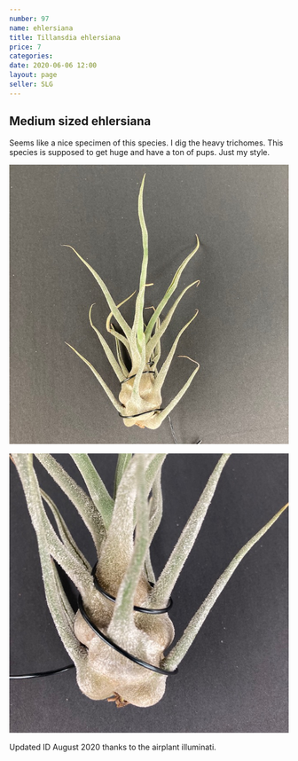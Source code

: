 ```yaml
---
number: 97
name: ehlersiana
title: Tillansdia ehlersiana
price: 7
categories:
date: 2020-06-06 12:00
layout: page
seller: SLG
---
```

## Medium sized ehlersiana

Seems like a nice specimen of this species. I dig the heavy trichomes. This species is supposed to get huge and have a ton of pups. Just my style.

!["Tillandsia ehlersiana"](/i/IMG_0133.jpeg "Tillandsia ehlersiana")

!["Tillandsia ehlersiana"](/i/IMG_0135.jpeg "Tillandsia ehlersiana")

Updated ID August 2020 thanks to the airplant illuminati.
